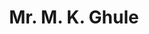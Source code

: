 ---
imageName: ghule
title: "Mr. M. K. Ghule"
designation: "Sr. Branch Manager"
article: "Every year on year, working with Sampada Trust (parent organization of SELF) and SELF there on gives me a feeling of moving closer towards our mission of transforming lives by enabling financial inclusion and support through practicing innovation and excellence. I am working with SELF since its inception. I feel that the organization is more of a family for me now. In these past 7 years, me and SELF has seen the ups and downs together, from the time of having limited resources both at the institutional and personal level to finally taking concrete steps towards the achieving the goals of the organization along with my personal growth. Today I feel very happy every member of the family plays an essential role in this constant endeavor. 
SELF believe in celebrating every achievement and acknowledges the collective contribution of its employees, which motivates us and keep our goals well within the sight."
---